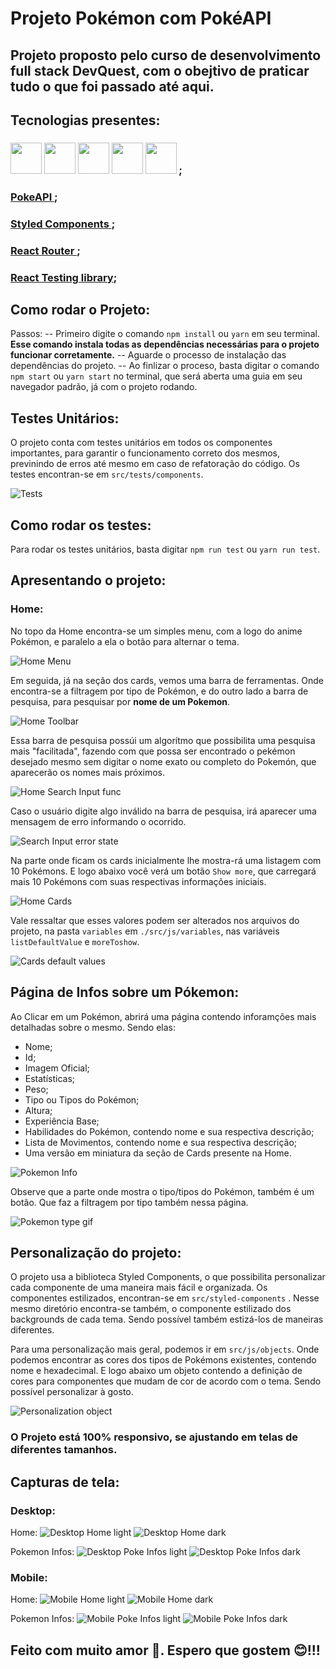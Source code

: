 # Projeto Pokémon com PokéAPI

## Projeto proposto pelo curso de desenvolvimento full stack DevQuest, com o obejtivo de praticar tudo o que foi passado até aqui.

## Tecnologias presentes:

### <img src="https://cdn.jsdelivr.net/gh/devicons/devicon/icons/html5/html5-original.svg" width="50px"/>  <img src="https://cdn.jsdelivr.net/gh/devicons/devicon/icons/css3/css3-plain-wordmark.svg" width="50px"/>  <img src="https://cdn.jsdelivr.net/gh/devicons/devicon/icons/react/react-original-wordmark.svg" width="50px"/>  <img src="https://cdn.jsdelivr.net/gh/devicons/devicon/icons/javascript/javascript-plain.svg" width="50px"/>  <img src="https://cdn.jsdelivr.net/gh/devicons/devicon/icons/jest/jest-plain.svg" width="50px"/> ;
### [ PokeAPI ](https://pokeapi.co/);
### [ Styled Components ](https://styled-components.com );
### [ React Router ](https://reactrouter.com/en/main);
### [React Testing library](https://testing-library.com/docs/react-testing-library/intro/);

## Como rodar o Projeto:
Passos:
 -- Primeiro digite o comando `npm install` ou `yarn` em seu terminal. **Esse comando instala todas as dependências necessárias para o projeto funcionar corretamente.**
 -- Aguarde o processo de instalação das dependências do projeto.
 -- Ao finlizar o proceso, basta digitar o comando `npm start` ou `yarn start` no terminal, que será aberta uma guia em seu navegador padrão, já com o projeto rodando.

## Testes Unitários:
O projeto conta com testes unitários em todos os componentes importantes, para garantir o funcionamento correto dos mesmos, previnindo de erros até mesmo em caso de refatoração do código. Os testes encontran-se em `src/tests/components`.

![Tests](./src/assets/screenshots/tests.gif)

## Como rodar os testes:
Para rodar os testes unitários, basta digitar `npm run test` ou `yarn run test`.

## Apresentando o projeto:

### Home:
No topo da Home encontra-se um simples menu, com a logo do anime Pokémon, e paralelo a ela o botão para alternar o tema.

![Home Menu](./src//assets/screenshots/menu.png)

Em seguida, já na seção dos cards, vemos uma barra de ferramentas. Onde encontra-se a filtragem por tipo de Pokémon, e do outro lado a barra de pesquisa, para pesquisar por **nome de um Pokemon**.

![Home Toolbar](./src//assets/screenshots/toolbar.png)

Essa barra de pesquisa possúi um algorítmo que possibilita uma pesquisa mais "facilitada", fazendo com que possa ser encontrado o pekémon desejado mesmo sem digitar o nome exato ou completo do Pokemón, que aparecerão os nomes mais próximos.

![Home Search Input func](./src//assets/screenshots/search-func.png)

Caso o usuário digite algo inválido na barra de pesquisa, irá aparecer uma mensagem de erro informando o ocorrido.

![Search Input error state](./src/assets/screenshots/search-func-error.png)

Na parte onde ficam os cards inicialmente lhe mostra-rá uma listagem com 10 Pokémons. E logo abaixo você verá um botão `Show more`, que carregará mais 10 Pokémons com suas respectivas informações iniciais.

![Home Cards](./src//assets/screenshots/cards.png)

Vale ressaltar que esses valores podem ser alterados nos arquivos do projeto, na pasta `variables` em `./src/js/variables`, nas variáveis `listDefaultValue` e `moreToshow`.

![Cards default values](./src//assets/screenshots/cards-default-values.png)

## Página de Infos sobre um Pókemon:

Ao Clicar em um Pokémon, abrirá uma página contendo inforamções mais detalhadas sobre o mesmo. Sendo elas:
 - Nome; 
 - Id;
 - Imagem Oficial;
 - Estatísticas;
 - Peso;
 - Tipo ou Tipos do Pokémon;
 - Altura;
 - Experiência Base;
 - Habilidades do Pokémon, contendo nome e sua respectiva descrição;
 - Lista de Movimentos, contendo nome e sua respectiva descrição;
 - Uma versão em miniatura da seção de Cards presente na Home.

![Pokemon Info](./src/assets/screenshots/pokemon-info.png)

Observe que a parte onde mostra o tipo/tipos do Pokémon, também é um botão. Que faz a filtragem por tipo também nessa página.

![Pokemon type gif](./src/assets/screenshots/type-button.gif)

## Personalização do projeto:

O projeto usa a biblioteca Styled Components, o que possibilita personalizar cada componente de uma maneira mais fácil e organizada. Os componentes estilizados, encontran-se em `src/styled-components` .
Nesse mesmo diretório encontra-se também, o componente estilizado dos backgrounds de cada tema. Sendo possível também estizá-los de maneiras diferentes. 

Para uma personalização mais geral, podemos ir em `src/js/objects`. Onde podemos encontrar as cores dos tipos de Pokémons existentes, contendo nome e hexadecimal. E logo abaixo um objeto contendo a definição de cores para componentes que mudam de cor de acordo com o tema. Sendo possível personalizar à gosto. 

![Personalization object](./src/assets/screenshots/personalization.png)

### O Projeto está 100% responsivo, se ajustando em telas de diferentes tamanhos. 

## Capturas de tela:

### Desktop:

Home:
![Desktop Home light](./src/assets/screenshots/desktop-home-light.png)
![Desktop Home dark](./src/assets/screenshots/desktop-home-dark.png)

Pokemon Infos: 
![Desktop Poke Infos light](./src/assets/screenshots/poke-info-desktop-light.png)
![Desktop Poke Infos dark](./src/assets/screenshots/poke-info-desktop-dark.png)

### Mobile:

Home:
![Mobile Home light](./src/assets/screenshots/mobile-home-light.png)
![Mobile Home dark](./src/assets/screenshots/mobile-home-dark.png)

Pokemon Infos: 
![Mobile Poke Infos light](./src/assets/screenshots/poke-info-mobile-light.png)
![Mobile Poke Infos dark](./src/assets/screenshots/poke-info-mobile-dark.png)


## Feito com muito amor 💙. Espero que gostem 😊!!!